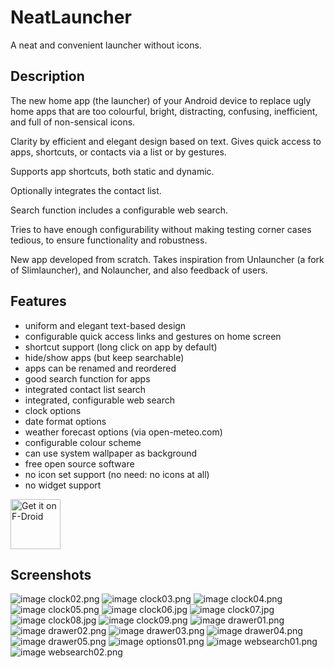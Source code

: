 # NeatLauncher

A neat and convenient launcher without icons.

## Description

The new home app (the launcher) of your Android device to replace
ugly home apps that are too colourful, bright, distracting,
confusing, inefficient, and full of non-sensical icons.

Clarity by efficient and elegant design based on text. Gives
quick access to apps, shortcuts, or contacts via a list or by
gestures.

Supports app shortcuts, both static and dynamic.

Optionally integrates the contact list.

Search function includes a configurable web search.

Tries to have enough configurability without making testing corner
cases tedious, to ensure functionality and robustness.

New app developed from scratch. Takes inspiration from Unlauncher (a
fork of Slimlauncher), and Nolauncher, and also feedback of users.

## Features

  - uniform and elegant text-based design
  - configurable quick access links and gestures on home screen
  - shortcut support (long click on app by default)
  - hide/show apps (but keep searchable)
  - apps can be renamed and reordered
  - good search function for apps
  - integrated contact list search
  - integrated, configurable web search
  - clock options
  - date format options
  - weather forecast options (via open-meteo.com)
  - configurable colour scheme
  - can use system wallpaper as background
  - free open source software
  - no icon set support (no need: no icons at all)
  - no widget support

[<img src="https://f-droid.org/badge/get-it-on.png"
        alt="Get it on F-Droid" height="80">](https://f-droid.org/packages/de.theiling.neatlauncher/)

## Screenshots

![image clock02.png](metadata/en-US/images/phoneScreenshots/clock02.png)
![image clock03.png](metadata/en-US/images/phoneScreenshots/clock03.png)
![image clock04.png](metadata/en-US/images/phoneScreenshots/clock04.png)
![image clock05.png](metadata/en-US/images/phoneScreenshots/clock05.png)
![image clock06.jpg](metadata/en-US/images/phoneScreenshots/clock06.jpg)
![image clock07.jpg](metadata/en-US/images/phoneScreenshots/clock07.jpg)
![image clock08.jpg](metadata/en-US/images/phoneScreenshots/clock08.jpg)
![image clock09.png](metadata/en-US/images/phoneScreenshots/clock09.png)
![image drawer01.png](metadata/en-US/images/phoneScreenshots/drawer01.png)
![image drawer02.png](metadata/en-US/images/phoneScreenshots/drawer02.png)
![image drawer03.png](metadata/en-US/images/phoneScreenshots/drawer03.png)
![image drawer04.png](metadata/en-US/images/phoneScreenshots/drawer04.png)
![image drawer05.png](metadata/en-US/images/phoneScreenshots/drawer05.png)
![image options01.png](metadata/en-US/images/phoneScreenshots/options01.png)
![image websearch01.png](metadata/en-US/images/phoneScreenshots/websearch01.png)
![image websearch02.png](metadata/en-US/images/phoneScreenshots/websearch02.png)
